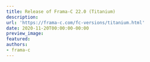 ```yaml
---
title: Release of Frama-C 22.0 (Titanium)
description:
url: 'https://frama-c.com/fc-versions/titanium.html'
date: 2020-11-20T00:00:00-00:00
preview_image:
featured:
authors:
- frama-c
---
```



